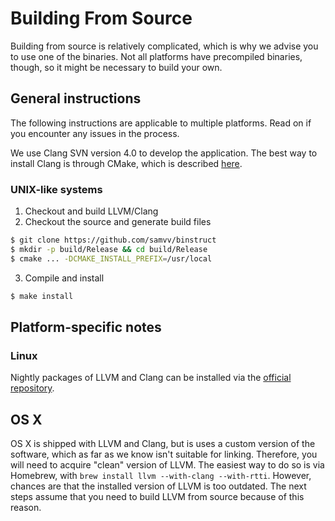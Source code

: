 Building From Source
====================

Building from source is relatively complicated, which is why we advise you to
use one of the binaries. Not all platforms have precompiled binaries, though,
so it might be necessary to build your own.

## General instructions

The following instructions are applicable to multiple platforms. Read on if you
encounter any issues in the process.

We use Clang SVN version 4.0 to develop the application. The best way to install
Clang is through CMake, which is described [here](http://llvm.org/docs/CMake.html).

### UNIX-like systems

1. Checkout and build LLVM/Clang
2. Checkout the source and generate build files
  ```bash
  $ git clone https://github.com/samvv/binstruct
  $ mkdir -p build/Release && cd build/Release
  $ cmake ... -DCMAKE_INSTALL_PREFIX=/usr/local
  ```
3. Compile and install
  ```bash
  $ make install
  ```

## Platform-specific notes 

### Linux

Nightly packages of LLVM and Clang can be installed via the [official repository](http://apt.llvm.org/).

## OS X

OS X is shipped with LLVM and Clang, but is uses a custom version of the
software, which as far as we know isn't suitable for linking. Therefore, you
will need to acquire "clean" version of LLVM. The easiest way to do so is via
Homebrew, with `brew install llvm --with-clang --with-rtti`. However, chances
are that the installed version of LLVM is too outdated. The next steps assume
that you need to build LLVM from source because of this reason.

